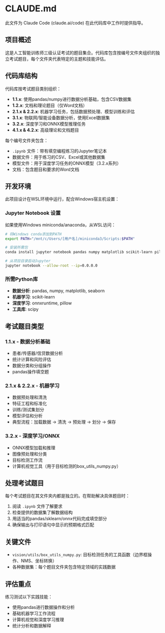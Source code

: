 # CLAUDE.md

此文件为 Claude Code (claude.ai/code) 在此代码库中工作时提供指导。

## 项目概述

这是人工智能训练师三级认证考试的题目集合。代码库包含按编号文件夹组织的独立考试题目，每个文件夹代表特定的主题和技能评估。

## 代码库结构

代码库按考试题目类别组织：

- **1.1.x**: 使用pandas/numpy进行数据分析基础，包含CSV数据集
- **1.2.x**: 文档和理论题目（仅Word文档）
- **2.1.x & 2.2.x**: 机器学习任务，包括数据预处理、模型训练和评估
- **3.1.x**: 物联网/智能设备数据分析，使用Excel数据集
- **3.2.x**: 深度学习和ONNX模型推理任务
- **4.1.x & 4.2.x**: 高级理论和文档题目

每个编号文件夹包含：
- `.ipynb` 文件：带有填空编程练习的Jupyter笔记本
- 数据文件：用于练习的CSV、Excel或其他数据集
- 模型文件：用于深度学习任务的ONNX模型（3.2.x系列）
- 文档：包含题目和要求的Word文档

## 开发环境

此项目设计在WSL环境中运行，配合Windows宿主机设置：

### Jupyter Notebook 设置
如果使用Windows miniconda/anaconda，从WSL访问：
```bash
# 将Windows conda添加到PATH
export PATH="/mnt/c/Users/[用户名]/miniconda3/Scripts:$PATH"

# 安装所需包
conda install jupyter notebook pandas numpy matplotlib scikit-learn pillow onnxruntime

# 从项目目录启动Jupyter
jupyter notebook --allow-root --ip=0.0.0.0
```

### 所需Python库
- **数据分析**: pandas, numpy, matplotlib, seaborn
- **机器学习**: scikit-learn
- **深度学习**: onnxruntime, pillow
- **工具库**: scipy

## 考试题目类型

### 1.1.x - 数据分析基础
- 患者/传感器/信贷数据分析
- 统计计算和风险评估
- 数据分类和分组操作
- pandas操作填空题

### 2.1.x & 2.2.x - 机器学习
- 数据预处理和清洗
- 特征工程和标准化
- 训练/测试集划分
- 模型评估和分析
- 典型流程：加载数据 → 清洗 → 预处理 → 划分 → 保存

### 3.2.x - 深度学习/ONNX
- ONNX模型加载和推理
- 图像预处理和分类
- 目标检测工作流
- 计算机视觉工具（用于目标检测的box_utils_numpy.py）

## 处理考试题目

每个考试题目在其文件夹内都是独立的。在帮助解决具体题目时：

1. 阅读 `.ipynb` 文件了解要求
2. 检查提供的数据集了解数据结构
3. 用适当的pandas/sklearn/onnx代码完成填空部分
4. 确保输出与打印语句中显示的预期格式匹配

## 关键文件

- `vision/utils/box_utils_numpy.py`: 目标检测任务的工具函数（边界框操作、NMS、坐标转换）
- 各种数据集：每个题目文件夹包含特定领域的实践数据

## 评估重点

练习测试以下实践技能：
- 使用pandas进行数据操作和分析
- 基础机器学习工作流程
- 计算机视觉和深度学习推理
- 统计分析和数据解释